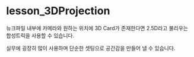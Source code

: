 # lesson\_3DProjection

뉴크파일 내부에 카메라와 원하는 위치에 3D Card가 존재한다면 2.5D라고 불리우는 합성트릭을 사용할 수 있습니다.

실무에 굉장히 많이 사용하며 단순한 셋팅으로 공간감을 만들어 낼 수 있습니다.

